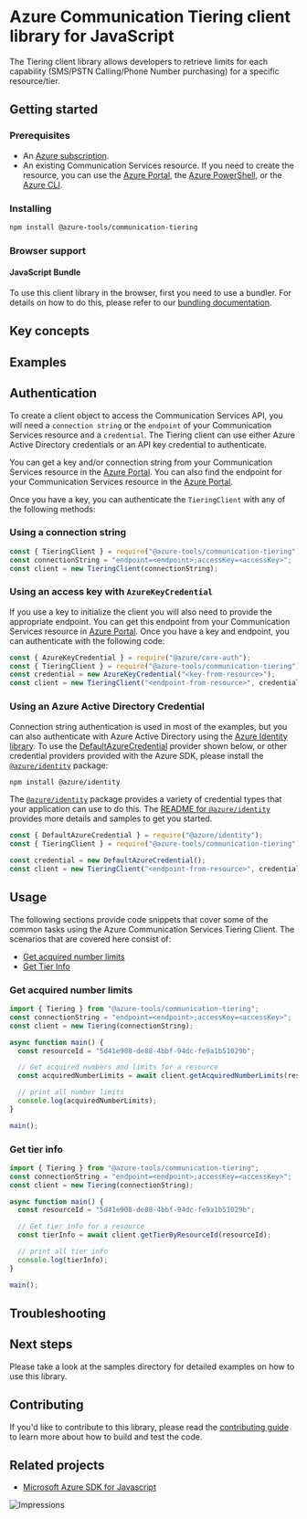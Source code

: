 # Azure Communication Tiering client library for JavaScript

The Tiering client library allows developers to retrieve limits for each capability (SMS/PSTN Calling/Phone Number purchasing) for a specific resource/tier.

## Getting started

### Prerequisites

- An [Azure subscription][azure_sub].
- An existing Communication Services resource. If you need to create the resource, you can use the [Azure Portal][azure_portal], the [Azure PowerShell][azure_powershell], or the [Azure CLI][azure_cli].

### Installing

```bash
npm install @azure-tools/communication-tiering
```

### Browser support

#### JavaScript Bundle

To use this client library in the browser, first you need to use a bundler. For details on how to do this, please refer to our [bundling documentation](https://aka.ms/AzureSDKBundling).

## Key concepts

## Examples

## Authentication

To create a client object to access the Communication Services API, you will need a `connection string` or the `endpoint` of your Communication Services resource and a `credential`. The Tiering client can use either Azure Active Directory credentials or an API key credential to authenticate.

You can get a key and/or connection string from your Communication Services resource in the [Azure Portal][azure_portal]. You can also find the endpoint for your Communication Services resource in the [Azure Portal][azure_portal].

Once you have a key, you can authenticate the `TieringClient` with any of the following methods:

### Using a connection string

```javascript
const { TieringClient } = require("@azure-tools/communication-tiering");
const connectionString = "endpoint=<endpoint>;accessKey=<accessKey>";
const client = new TieringClient(connectionString);
```

### Using an access key with `AzureKeyCredential`

If you use a key to initialize the client you will also need to provide the appropriate endpoint. You can get this endpoint from your Communication Services resource in [Azure Portal][azure_portal]. Once you have a key and endpoint, you can authenticate with the following code:

```javascript
const { AzureKeyCredential } = require("@azure/core-auth");
const { TieringClient } = require("@azure-tools/communication-tiering");
const credential = new AzureKeyCredential("<key-from-resource>");
const client = new TieringClient("<endpoint-from-resource>", credential);
```

### Using an Azure Active Directory Credential

Connection string authentication is used in most of the examples, but you can also authenticate with Azure Active Directory using the [Azure Identity library][azure_identity]. To use the [DefaultAzureCredential][defaultazurecredential] provider shown below, or other credential providers provided with the Azure SDK, please install the [`@azure/identity`][azure_identity] package:

```bash
npm install @azure/identity
```

The [`@azure/identity`][azure_identity] package provides a variety of credential types that your application can use to do this. The [README for `@azure/identity`][azure_identity_readme] provides more details and samples to get you started.

```javascript
const { DefaultAzureCredential } = require("@azure/identity");
const { TieringClient } = require("@azure-tools/communication-tiering");

const credential = new DefaultAzureCredential();
const client = new TieringClient("<endpoint-from-resource>", credential);
```

## Usage

The following sections provide code snippets that cover some of the common tasks using the Azure Communication Services Tiering Client. The scenarios that are covered here consist of:

- [Get acquired number limits](#get-acquired-number-limits)
- [Get Tier Info](#get-tier-info)

### Get acquired number limits

```typescript
import { Tiering } from "@azure-tools/communication-tiering";
const connectionString = "endpoint=<endpoint>;accessKey=<accessKey>";
const client = new Tiering(connectionString);

async function main() {
  const resourceId = "5d41e908-de88-4bbf-94dc-fe9a1b51029b";

  // Get acquired numbers and limits for a resource
  const acquiredNumberLimits = await client.getAcquiredNumberLimits(resourceId);

  // print all number limits
  console.log(acquiredNumberLimits);
}

main();
```

### Get tier info

```typescript
import { Tiering } from "@azure-tools/communication-tiering";
const connectionString = "endpoint=<endpoint>;accessKey=<accessKey>";
const client = new Tiering(connectionString);

async function main() {
  const resourceId = "5d41e908-de88-4bbf-94dc-fe9a1b51029b";

  // Get tier info for a resource
  const tierInfo = await client.getTierByResourceId(resourceId);

  // print all tier info
  console.log(tierInfo);
}

main();
```

## Troubleshooting

## Next steps

Please take a look at the samples directory for detailed examples on how to use this library.

## Contributing

If you'd like to contribute to this library, please read the [contributing guide](https://github.com/Azure/azure-sdk-for-js/blob/main/CONTRIBUTING.md) to learn more about how to build and test the code.

## Related projects

- [Microsoft Azure SDK for Javascript](https://github.com/Azure/azure-sdk-for-js)

[azure_cli]: https://docs.microsoft.com/cli/azure
[azure_sub]: https://azure.microsoft.com/free/
[azure_portal]: https://portal.azure.com
[azure_powershell]: https://docs.microsoft.com/powershell/module/az.communication/new-azcommunicationservice
[defaultazurecredential]: https://github.com/Azure/azure-sdk-for-js/tree/main/sdk/identity/identity#defaultazurecredential
[azure_identity]: https://github.com/Azure/azure-sdk-for-js/tree/main/sdk/identity/identity
[azure_identity_readme]: https://github.com/Azure/azure-sdk-for-js/blob/main/sdk/identity/identity/README.md

![Impressions](https://azure-sdk-impressions.azurewebsites.net/api/impressions/azure-sdk-for-js%2Fsdk%2Fcommunication%2Fcommunication-toll-free-verification%2FREADME.png)
